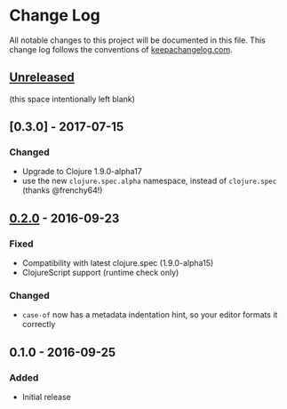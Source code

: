 # Change Log
All notable changes to this project will be documented in this file. This change log follows the conventions of [keepachangelog.com](http://keepachangelog.com/).

## [Unreleased]
(this space intentionally left blank)

<!-- ### Added -->
<!-- ### Changed -->
<!-- ### Removed -->
<!-- ### Fixed -->

## [0.3.0] - 2017-07-15
### Changed
- Upgrade to Clojure 1.9.0-alpha17
- use the new `clojure.spec.alpha` namespace, instead of `clojure.spec` (thanks @frenchy64!)

## [0.2.0] - 2016-09-23
### Fixed
- Compatibility with latest clojure.spec (1.9.0-alpha15)
- ClojureScript support (runtime check only)

### Changed
- `case-of` now has a metadata indentation hint, so your editor formats it correctly

## 0.1.0 - 2016-09-25
### Added
- Initial release

[Unreleased]: https://github.com/lambdaisland/uniontypes/compare/v0.2.0...HEAD
[0.2.0]: https://github.com/lambdaisland/uniontypes/compare/v0.1.0...v0.2.0
